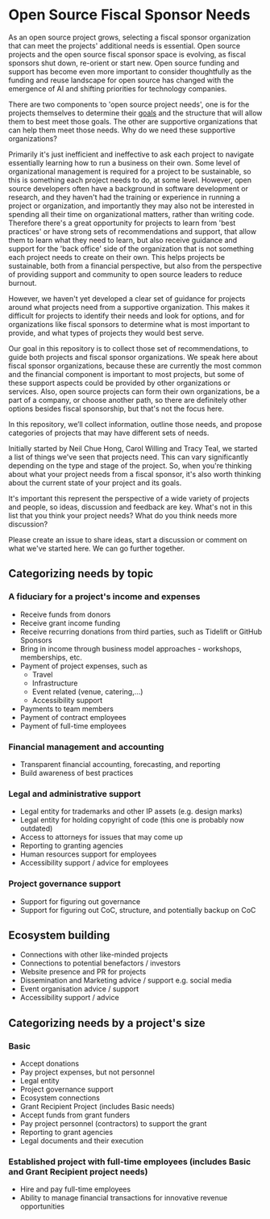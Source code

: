 # Open Source Fiscal Sponsor Needs

As an open source project grows, selecting a fiscal sponsor organization that can meet the projects' additional needs is essential. Open source projects and the open source fiscal sponsor space is evolving, as fiscal sponsors shut down, re-orient or start new. Open source funding and support has become even more important to consider thoughtfully as the funding and reuse landscape for open source has changed with the emergence of AI and shifting priorities for technology companies. 

There are two components to 'open source project needs', one is for the projects themselves to determine their [goals](https://github.com/tracykteal/managing-os-project-workshop/blob/main/worksheets/project-goals-users-worksheet.pdf) and the structure that will allow them to best meet those goals. The other are supportive organizations that can help them meet those needs. Why do we need these supportive organizations? 

Primarily it's just inefficient and ineffective to ask each project to navigate essentially learning how to run a business on their own. Some level of organizational management is required for a project to be sustainable, so this is something each project needs to do, at some level. However, open source developers often have a background in software development or research, and they haven't had the training or experience in running a project or organization, and importantly they may also not be interested in spending all their time on organizational matters, rather than writing code. Therefore there's a great opportunity for projects to learn from 'best practices' or have strong sets of recommendations and support, that allow them to learn what they need to learn, but also receive guidance and support for the 'back office' side of the organization that is not something each project needs to create on their own. This helps projects be sustainable, both from a financial perspective, but also from the perspective of providing support and community to open source leaders to reduce burnout. 

However, we haven't yet developed a clear set of guidance for projects around what projects need from a supportive organization. This makes it difficult for projects to identify their needs and look for options, and for organizations like fiscal sponsors to determine what is most important to provide, and what types of projects they would best serve. 

Our goal in this repository is to collect those set of recommendations, to guide both projects and fiscal sponsor organizations. We speak here about fiscal sponsor organizations, because these are currently the most common and the financial component is important to most projects, but some of these support aspects could be provided by other organizations or services. Also, open source projects can form their own organizations, be a part of a company, or choose another path, so there are definitely other options besides fiscal sponsorship, but that's not the focus here. 

In this repository, we’ll collect information, outline those needs, and propose categories of projects that may have different sets of needs. 

Initially started by Neil Chue Hong, Carol Willing and Tracy Teal, we started a list of things we've seen that projects need. This can vary significantly depending on the type and stage of the project. So, when you're thinking about what your project needs from a fiscal sponsor, it's also worth thinking about the current state of your project and its goals. 

It's important this represent the perspective of a wide variety of projects and people, so ideas, discussion and feedback are key. What's not in this list that you think your project needs? What do you think needs more discussion? 

Please create an issue to share ideas, start a discussion or comment on what we've started here. We can go further together.

## Categorizing needs by topic

### A fiduciary for a project's income and expenses
- Receive funds from donors
- Receive grant income funding
- Receive recurring donations from third parties, such as Tidelift or GitHub Sponsors
- Bring in income through business model approaches - workshops, memberships, etc.
- Payment of project expenses, such as
  - Travel
  - Infrastructure
  - Event related (venue, catering,...)
  - Accessibility support
- Payments to team members
- Payment of contract employees
- Payment of full-time employees

### Financial management and accounting
- Transparent financial accounting, forecasting, and reporting
- Build awareness of best practices

### Legal and administrative support
- Legal entity for trademarks and other IP assets (e.g. design marks)
- Legal entity for holding copyright of code (this one is probably now outdated)
- Access to attorneys for issues that may come up
- Reporting to granting agencies
- Human resources support for employees
- Accessibility support / advice for employees

### Project governance support
- Support for figuring out governance
- Support for figuring out CoC, structure, and potentially backup on CoC

## Ecosystem building
- Connections with other like-minded projects
- Connections to potential benefactors / investors
- Website presence and PR for projects
- Dissemination and Marketing advice / support e.g. social media
- Event organisation advice / support
- Accessibility support / advice 


## Categorizing needs by a project's size

### Basic
- Accept donations
- Pay project expenses, but not personnel
- Legal entity
- Project governance support
- Ecosystem connections
- Grant Recipient Project (includes Basic needs)
- Accept funds from grant funders
- Pay project personnel (contractors) to support the grant
- Reporting to grant agencies
- Legal documents and their execution

### Established project with full-time employees (includes Basic and Grant Recipient project needs)
- Hire and pay full-time employees
- Ability to manage financial transactions for innovative revenue opportunities

